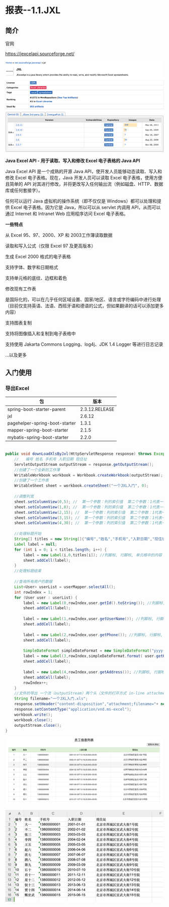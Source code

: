 # 报表--1.1.JXL

## 简介

官网

https://jexcelapi.sourceforge.net/

![image-20240123112431748](./images/image-20240123112431748.png)



 **Java Excel API - 用于读取、写入和修改 Excel 电子表格的 Java API**

Java Excel API 是一个成熟的开源 Java API，使开发人员能够动态读取、写入和修改 Excel 电子表格。现在，Java 开发人员可以读取 Excel 电子表格，使用方便且简单的 API 对其进行修改，并将更改写入任何输出流（例如磁盘、HTTP、数据库或任何套接字）。

任何可以运行 Java 虚拟机的操作系统（即不仅仅是 Windows）都可以处理和提供 Excel 电子表格。因为它是 Java，所以可以从 servlet 内调用 API，从而可以通过 Internet 和 Intranet Web 应用程序访问 Excel 电子表格。

**一些特点**

从 Excel 95、97、2000、XP 和 2003工作簿读取数据

读取和写入公式（仅限 Excel 97 及更高版本）

生成 Excel 2000 格式的电子表格

支持字体、数字和日期格式

支持单元格的底纹、边框和着色

修改现有工作表

是国际化的，可以在几乎任何区域设置、国家/地区、语言或字符编码中进行处理（目前仅支持英语、法语、西班牙语和德语的公式，但如果翻译的话可以添加更多内容）

支持图表复制

支持将图像插入和复制到电子表格中

支持使用 Jakarta Commons Logging、log4j、JDK 1.4 Logger 等进行日志记录

...以及更多

## 入门使用

### 导出Excel

| 包                             | 版本           |
| ------------------------------ | -------------- |
| spring-boot-starter-parent     | 2.3.12.RELEASE |
| jxl                            | 2.6.12         |
| pagehelper-spring-boot-starter | 1.3.1          |
| mapper-spring-boot-starter     | 2.1.5          |
| mybatis-spring-boot-starter    | 2.2.0          |

```java

public void downLoadXlsByJxl(HttpServletResponse response) throws Exception {
    //   编号 姓名 手机号 入职日期 现住址
    ServletOutputStream outputStream = response.getOutputStream();
    //创建了一个全新的工作薄
    WritableWorkbook workbook = Workbook.createWorkbook(outputStream);
    //创建了一个工作表
    WritableSheet sheet = workbook.createSheet("一个JXL入门", 0);

    //调整列宽
    sheet.setColumnView(0,5); //  第一个参数：列的索引值  第二个参数：1代表一个标准字母的宽度
    sheet.setColumnView(1,8); //  第一个参数：列的索引值  第二个参数：1代表一个标准字母的宽度
    sheet.setColumnView(2,15); //  第一个参数：列的索引值  第二个参数：1代表一个标准字母的宽度
    sheet.setColumnView(3,15); //  第一个参数：列的索引值  第二个参数：1代表一个标准字母的宽度
    sheet.setColumnView(4,30); //  第一个参数：列的索引值  第二个参数：1代表一个标准字母的宽度

    //处理标题开始
    String[] titles = new String[]{"编号","姓名","手机号","入职日期","现住址"};
    Label label = null;
    for (int i = 0; i < titles.length; i++) {
        label = new Label(i,0,titles[i]); //列脚标, 行脚标, 单元格中的内容
        sheet.addCell(label);
    }
    //处理标题结束

    //查询所有用户的数据
    List<User> userList = userMapper.selectAll();
    int rowIndex = 1;
    for (User user : userList) {
        label = new Label(0,rowIndex,user.getId().toString()); //列脚标, 行脚标, 单元格中的内容 编号
        sheet.addCell(label);

        label = new Label(1,rowIndex,user.getUserName()); //列脚标, 行脚标, 单元格中的内容 姓名
        sheet.addCell(label);

        label = new Label(2,rowIndex,user.getPhone()); //列脚标, 行脚标, 单元格中的内容 手机号
        sheet.addCell(label);

        SimpleDateFormat simpleDateFormat = new SimpleDateFormat("yyyy-MM-dd");
        label = new Label(3,rowIndex,simpleDateFormat.format( user.getHireDate())); //列脚标, 行脚标, 单元格中的内容 入职日期
        sheet.addCell(label);

        label = new Label(4,rowIndex,user.getAddress()); //列脚标, 行脚标, 单元格中的内容 现住址
        sheet.addCell(label);
        rowIndex++;
    }
    //文件的导出 一个流（outputStream）两个头（文件的打开方式 in-line attachment，文件的下载时mime类型） application/vnd.ms-excel
    String filename="一个JXL入门.xls";
    response.setHeader("content-disposition","attachment;filename="+ new String(filename.getBytes(),"ISO8859-1"));
    response.setContentType("application/vnd.ms-excel");
    workbook.write();
    workbook.close();
    outputStream.close();
}
```

![image-20240123165439445](./images/image-20240123165439445.png)

![image-20240123165449071](./images/image-20240123165449071.png)